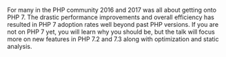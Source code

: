 For many in the PHP community 2016 and 2017 was all about getting onto PHP 7.
The drastic performance improvements and overall efficiency has resulted in PHP 7
adoption rates well beyond past PHP versions. If you are not on PHP 7 yet, you
will learn why you should be, but the talk will focus more on new features in PHP
7.2 and 7.3 along with optimization and static analysis.
